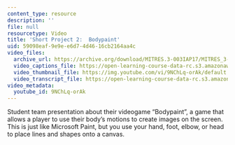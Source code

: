 ```yaml
---
content_type: resource
description: ''
file: null
resourcetype: Video
title: 'Short Project 2:  Bodypaint'
uid: 59098eaf-9e9e-e6d7-4d46-16cb2164aa4c
video_files:
  archive_url: https://archive.org/download/MITRES.3-003IAP17/MITRES_3-003IAP17_Short_Project_02_300k.mp4
  video_captions_file: https://open-learning-course-data-rc.s3.amazonaws.com/res-3-003-learn-to-build-your-own-videogame-with-the-unity-game-engine-and-microsoft-kinect-january-iap-2017/a246d3bf8a4658218a817a849cb780e8_9NChLq-orAk.vtt
  video_thumbnail_file: https://img.youtube.com/vi/9NChLq-orAk/default.jpg
  video_transcript_file: https://open-learning-course-data-rc.s3.amazonaws.com/res-3-003-learn-to-build-your-own-videogame-with-the-unity-game-engine-and-microsoft-kinect-january-iap-2017/d56daf878d0933f969a4302ac6c77b92_9NChLq-orAk.pdf
video_metadata:
  youtube_id: 9NChLq-orAk
---
```


Student team presentation about their videogame “Bodypaint”, a game that allows a player to use their body’s motions to create images on the screen. This is just like Microsoft Paint, but you use your hand, foot, elbow, or head to place lines and shapes onto a canvas.